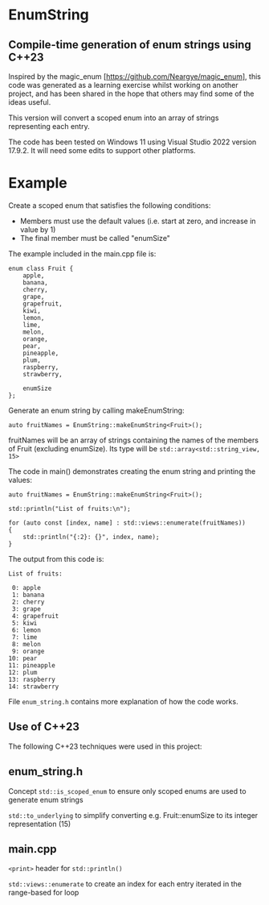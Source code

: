 # EnumString
## Compile-time generation of enum strings using C++23

Inspired by the magic_enum [https://github.com/Neargye/magic_enum], this code was generated as a learning exercise whilst working on another project, and has been shared in the hope that others may find some of the ideas useful.

This version will convert a scoped enum into an array of strings representing each entry.

The code has been tested on Windows 11 using Visual Studio 2022 version 17.9.2. It will need some edits to support other platforms.

# Example

Create a scoped enum that satisfies the following conditions:
- Members must use the default values (i.e. start at zero, and increase in value by 1)
- The final member must be called "enumSize"

The example included in the main.cpp file is:

```
enum class Fruit {
	apple,
	banana,
	cherry,
	grape,
	grapefruit,
	kiwi,
	lemon,
	lime,
	melon,
	orange,
	pear,
	pineapple,
	plum,
	raspberry,
	strawberry,

	enumSize
};
```

Generate an enum string by calling makeEnumString: 

`auto fruitNames = EnumString::makeEnumString<Fruit>();`

fruitNames will be an array of strings containing the names of the members of Fruit (excluding enumSize). Its type will be `std::array<std::string_view, 15>`

The code in main() demonstrates creating the enum string and printing the values:

```
auto fruitNames = EnumString::makeEnumString<Fruit>();

std::println("List of fruits:\n");

for (auto const [index, name] : std::views::enumerate(fruitNames))
{
	std::println("{:2}: {}", index, name);
}
```

The output from this code is:

```
List of fruits:

 0: apple
 1: banana
 2: cherry
 3: grape
 4: grapefruit
 5: kiwi
 6: lemon
 7: lime
 8: melon
 9: orange
10: pear
11: pineapple
12: plum
13: raspberry
14: strawberry
```

File `enum_string.h` contains more explanation of how the code works.

## Use of C++23

The following C++23 techniques were used in this project:

## enum_string.h

Concept `std::is_scoped_enum` to ensure only scoped enums are used to generate enum strings

`std::to_underlying` to simplify converting e.g. Fruit::enumSize to its integer representation (15)

## main.cpp

`<print>` header for `std::println()`

`std::views::enumerate` to create an index for each entry iterated in the range-based for loop
